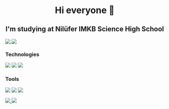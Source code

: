 <html>
  <body>
    <h1 align="center">Hi everyone 👋</h1>
    <h2 align="center">I'm studying at <b>Nilüfer IMKB Science High School</b></h2> 
   
   <a align="center" href="https://www.linkedin.com/in/arda-cenker-karag%C3%B6z-b077451b6/">
      <img align="center" src="https://img.shields.io/badge/-Linkedin-4682B4?logo=linkedin&logoColor=white&style=for-the-badge"></img>
   </a>
   
   <a align="center" href="mailto:ardacenkerkaragoz@gmail.com">
      <img align="center" src="https://img.shields.io/badge/-Gmail-FF4500?logo=gmail&logoColor=white&style=for-the-badge"></img>
   </a>

<h3>Technologies</h3>
<p>
  <img src="https://img.shields.io/badge/C%23-663399?style=for-the-badge&logo=c-sharp&logoColor=white">
  <img src="https://img.shields.io/badge/Angular-ff0000?style=for-the-badge&logo=angular&logoColor=white">
  <img src="https://img.shields.io/badge/Microsoft_SQL_Server-8B0000?style=for-the-badge&logo=microsoft-sql-server&logoColor=white">
</p>
<h3>Tools</h3>
<p>
  <img src="https://img.shields.io/badge/Windows-00008B?style=for-the-badge&logo=windows&logoColor=blue">
  <img src="https://img.shields.io/badge/Visual_Studio_2019-9932CC?style=for-the-badge&logo=visual_studio_2019&logoColor=white">
  <img src="https://img.shields.io/badge/Visual_Studio_Code-1E90FF?style=for-the-badge&logo=visual_studio_code&logoColor=white">
</p>
<p>
   <a href="https://github.com/ArdaCenker">
      <img src="https://github-readme-stats.vercel.app/api/?username=ArdaCenker&show_icons=true&bg_color=0d1117&text_color=bdc3c7&title_color=1e90fff&icon_color=1e90ff&hide_border=true" style="max-width:100%;">
    </a>

   <a href="https://github.com/ArdaCenker">
      <img src="https://github-readme-stats.vercel.app/api/top-langs/?username=ArdaCenker&layout=compact&show_icons=true&bg_color=0d1117&text_color=bdc3c7&title_color=1e90fff&icon_color=1e90ff&hide_border=true" style="max-width:100%;">
    </a>
</p>
  </body>
</html>


